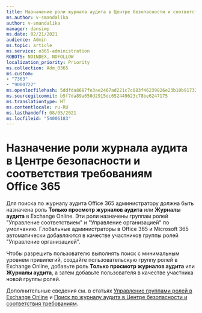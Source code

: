 ```yaml
---
title: Назначение роли журнала аудита в Центре безопасности и соответствия требованиям Office 365
ms.author: v-smandalika
author: v-smandalika
manager: dansimp
ms.date: 02/21/2021
audience: Admin
ms.topic: article
ms.service: o365-administration
ROBOTS: NOINDEX, NOFOLLOW
localization_priority: Priority
ms.collection: Adm_O365
ms.custom:
- "7363"
- "9000722"
ms.openlocfilehash: 5ddfda8687fe3ae2467ad221c7c083f46239826e23b10b91732ea06fd4649f3e
ms.sourcegitcommit: b5f7da89a650d2915dc652449623c78be6247175
ms.translationtype: HT
ms.contentlocale: ru-RU
ms.lasthandoff: 08/05/2021
ms.locfileid: "54006183"
---
```

# <a name="assign-an-audit-log-role-in-the-office-365-security--compliance-center"></a>Назначение роли журнала аудита в Центре безопасности и соответствия требованиям Office 365

Для поиска по журналу аудита Office 365 администратору должна быть назначена роль **Только просмотр журналов аудита** или **Журналы аудита** в Exchange Online. Эти роли назначены группам ролей "Управление соответствием" и "Управление организацией" по умолчанию. Глобальные администраторы в Office 365 и Microsoft 365 автоматически добавляются в качестве участников группы ролей "Управление организацией".

Чтобы разрешить пользователю выполнять поиск с минимальным уровнем привилегий, создайте пользовательскую группу ролей в Exchange Online, добавьте роль **Только просмотр журналов аудита** или **Журналы аудита**, а затем добавьте пользователя в качестве участника новой группы ролей.

Дополнительные сведения см. в статьях [Управление группами ролей в Exchange Online](https://docs.microsoft.com/Exchange/permissions-exo/role-groups) и [Поиск по журналу аудита в Центре безопасности и соответствия требованиям](https://docs.microsoft.com/microsoft-365/compliance/search-the-audit-log-in-security-and-compliance).